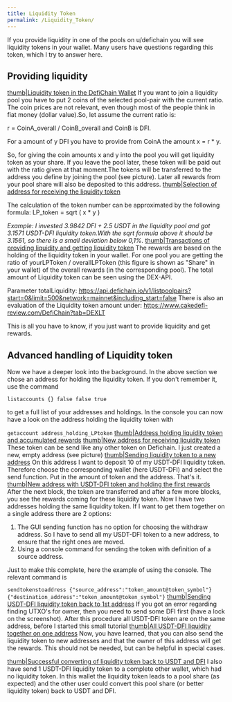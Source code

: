 ```yaml
---
title: Liquidity Token
permalink: /Liquidity_Token/
---
```


If you provide liquidity in one of the pools on u/defichain you will see
liquidity tokens in your wallet. Many users have questions regarding
this token, which I try to answer here.

## Providing liquidity

[thumb\|Liquidity token in the DefiChain
Wallet](/File:LiquidityTokenApp.png "wikilink") If you want to join a
liquidity pool you have to put 2 coins of the selected pool-pair with
the current ratio. The coin prices are not relevant, even though most of
the people think in fiat money (dollar value).So, let assume the current
ratio is:

r = CoinA_overall / CoinB_overall and CoinB is DFI.

For a amount of y DFI you have to provide from CoinA the amount x = r \*
y.

So, for giving the coin amounts x and y into the pool you will get
liquidity token as your share. If you leave the pool later, these token
will be paid out with the ratio given at that moment.The tokens will be
transferred to the address you define by joining the pool (see picture).
Later all rewards from your pool share will also be deposited to this
address. [thumb\|Selection of address for receiving the liquidity
token](/File:AddressReveiveShare.png "wikilink")

The calculation of the token number can be approximated by the following
formula: LP_token = sqrt ( x \* y )

*Example: I invested 3.9842 DFI + 2.5 USDT in the liquidity pool and got
3.1571 USDT-DFI liquidity token.With the sqrt formula above it should be
3.1561, so there is a small deviation below 0,1%.* [thumb\|Transactions
of providing liquidity and getting liquidity
token](/File:TransactionsLTBuy.png "wikilink") The rewards are based on
the holding of the liquidity token in your wallet. For one pool you are
getting the ratio of yourLPToken / overallLPToken (this figure is shown
as "Share" in your wallet) of the overall rewards (in the corresponding
pool). The total amount of Liquidity token can be seen using the
DEX-API.

Parameter totalLiquidity:
<https://api.defichain.io/v1/listpoolpairs?start=0&limit=500&network=mainnet&including_start=false>
There is also an evaluation of the Liquidity token amount under:
<https://www.cakedefi-review.com/DefiChain?tab=DEXLT>

This is all you have to know, if you just want to provide liquidity and
get rewards.

## Advanced handling of Liquidity token

Now we have a deeper look into the background. In the above section we
chose an address for holding the liquidity token. If you don't remember
it, use the command

`listaccounts {} false false true`

to get a full list of your addresses and holdings. In the console you
can now have a look on the address holding the liquidity token with

`getaccount address_holding_LPtoken` [thumb\|Address holding liquidity
token and accumulated
rewards](/File:GetaccoutLiquidityToken.png "wikilink") [thumb\|New
address for receiving liquidity
token](/File:NewAddressLT.png "wikilink") These token can be send like
any other token on Defichain. I just created a new, empty address (see
picture) [thumb\|Sending liquidity token to a new
address](/File:SendingLiquidityToken.png "wikilink") On this address I
want to deposit 10 of my USDT-DFI liquidity token. Therefore choose the
corresponding wallet (here USDT-DFI) and select the send function. Put
in the amount of token and the address. That's it. [thumb\|New address
with USDT-DFI token and holding the first
rewards](/File:NewAddressWithLiquidityToken.png "wikilink") After the
next block, the token are transferred and after a few more blocks, you
see the rewards coming for these liquidity token. Now I have two
addresses holding the same liquidity token. If I want to get them
together on a single address there are 2 options:

1.  The GUI sending function has no option for choosing the withdraw
    address. So I have to send all my USDT-DFI token to a new address,
    to ensure that the right ones are moved.
2.  Using a console command for sending the token with definition of a
    source address.

Just to make this complete, here the example of using the console. The
relevant command is

`sendtokenstoaddress {"source_address":"token_amount@token_symbol"} {"destination_address":"token_amount@token_symbol"}`
[thumb\|Sending USDT-DFI liquidity token back to 1st
address](/File:SendingLTback.png "wikilink") If you got an error
regarding finding UTXO's for owner, then you need to send some DFI first
(have a lock on the screenshot). After this procedure all USDT-DFI token
are on the same address, before I started this small tutorial
[thumb\|All USDT-DFI liquidity together on one
address](/File:ResultLTonOneAddress.png "wikilink") Now, you have
learned, that you can also send the liquidity token to new addresses and
that the owner of this address will get the rewards. This should not be
needed, but can be helpful in special cases.

[thumb\|Successful converting of liquidity token back to USDT and
DFI](/File:ConvertLTbackToToken.png "wikilink") I also have send 1
USDT-DFI liquidity token to a complete other wallet, which had no
liquidity token. In this wallet the liquidity token leads to a pool
share (as expected) and the other user could convert this pool share (or
better liquidity token) back to USDT and DFI.